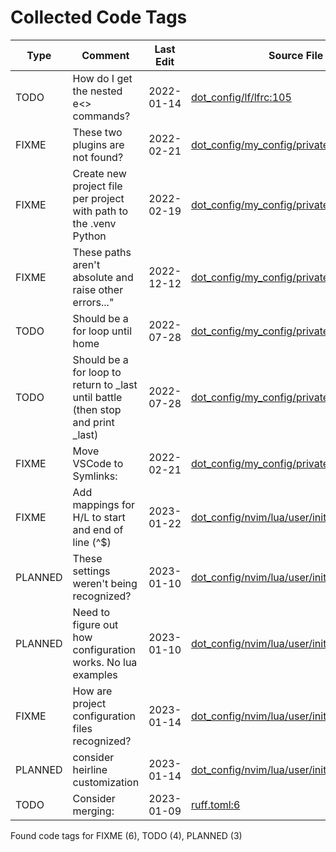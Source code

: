 # Collected Code Tags

| Type    | Comment                                                                          | Last Edit   | Source File                                                                                                                                                                       |
|---------|----------------------------------------------------------------------------------|-------------|-----------------------------------------------------------------------------------------------------------------------------------------------------------------------------------|
| TODO    | How do I get the nested e<> commands?                                            | 2022-01-14  | [dot_config/lf/lfrc:105](https://github.com/KyleKing/dotfiles/blame/89abe435dc8a4b8517ace743251854aad207197b/dot_config/lf/lfrc#L105)                                             |
| FIXME   | These two plugins are not found?                                                 | 2022-02-21  | [dot_config/my_config/private__omz.sh:119](https://github.com/KyleKing/dotfiles/blame/0e93abff0289608b84c03589bf43698d6a344d45/dot_config/my_config/private__omz.sh#L116)         |
| FIXME   | Create new project file per project with path to the .venv Python                | 2022-02-19  | [dot_config/my_config/private__sublime.sh:5](https://github.com/KyleKing/dotfiles/blame/5d311fd72496f901056c4924d3d0c6ec7115d427/dot_config/my_config/private__sublime.sh#L5)     |
| FIXME   | These paths aren't absolute and raise other errors..."                           | 2022-12-12  | [dot_config/my_config/private_cli_tools.sh:28](https://github.com/KyleKing/dotfiles/blame/c84074aed23f598a42083cf42bab5fe78acf8c15/dot_config/my_config/private_cli_tools.sh#L28) |
| TODO    | Should be a for loop until home                                                  | 2022-07-28  | [dot_config/my_config/private_cli_tools.sh:82](https://github.com/KyleKing/dotfiles/blame/b8605e0e56543fe52ff2224ed0f670ef4bfe90ea/dot_config/my_config/private_cli_tools.sh#L57) |
| TODO    | Should be a for loop to return to _last until battle (then stop and print _last) | 2022-07-28  | [dot_config/my_config/private_cli_tools.sh:86](https://github.com/KyleKing/dotfiles/blame/b8605e0e56543fe52ff2224ed0f670ef4bfe90ea/dot_config/my_config/private_cli_tools.sh#L61) |
| FIXME   | Move VSCode to Symlinks:                                                         | 2022-02-21  | [dot_config/my_config/private_sync.sh:38](https://github.com/KyleKing/dotfiles/blame/0e93abff0289608b84c03589bf43698d6a344d45/dot_config/my_config/private_sync.sh#L38)           |
| FIXME   | Add mappings for H/L to start and end of line (^$)                               | 2023-01-22  | [dot_config/nvim/lua/user/init.lua:176](https://github.com/KyleKing/dotfiles/blame/b98a068051c5d3d8b56e9cf02028554fd46fb8b9/dot_config/nvim/lua/user/init.lua#L218)               |
| PLANNED | These settings weren't being recognized?                                         | 2023-01-10  | [dot_config/nvim/lua/user/init.lua:286](https://github.com/KyleKing/dotfiles/blame/64fd05accb316d7d6e113f20eee63abb6ca4c0d9/dot_config/nvim/lua/user/init.lua#L255)               |
| PLANNED | Need to figure out how configuration works. No lua examples                      | 2023-01-10  | [dot_config/nvim/lua/user/init.lua:302](https://github.com/KyleKing/dotfiles/blame/64fd05accb316d7d6e113f20eee63abb6ca4c0d9/dot_config/nvim/lua/user/init.lua#L274)               |
| FIXME   | How are project configuration files recognized?                                  | 2023-01-14  | [dot_config/nvim/lua/user/init.lua:416](https://github.com/KyleKing/dotfiles/blame/5ff650bc1314d2f5a69e899a0f1b6ead104a4f66/dot_config/nvim/lua/user/init.lua#L457)               |
| PLANNED | consider heirline customization                                                  | 2023-01-14  | [dot_config/nvim/lua/user/init.lua:508](https://github.com/KyleKing/dotfiles/blame/5ff650bc1314d2f5a69e899a0f1b6ead104a4f66/dot_config/nvim/lua/user/init.lua#L549)               |
| TODO    | Consider merging:                                                                | 2023-01-09  | [ruff.toml:6](https://github.com/KyleKing/dotfiles/blame/609b53c40a54d4a160f596d0203f37647c81613d/ruff.toml#L6)                                                                   |

Found code tags for FIXME (6), TODO (4), PLANNED (3)

<!-- calcipy:skip_tags -->
